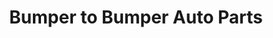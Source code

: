---
title: "Bumper to Bumper Auto Parts"
url: /marion/bumper-to-bumper-auto-parts/
shop: car parts
---